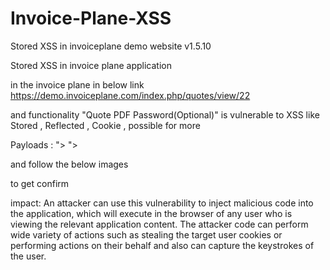 # Invoice-Plane-XSS
Stored XSS in invoiceplane demo website v1.5.10

Stored XSS in invoice plane application

in the invoice plane in below link 
https://demo.invoiceplane.com/index.php/quotes/view/22

and functionality "Quote PDF Password(Optional)" is vulnerable to XSS like Stored , Reflected , Cookie , possible for more

 

Payloads : "><script>alert("Hello Stored XSS")</script>
"><script>alert("document.cookie")</script>

and follow the below images

to get confirm

impact: An attacker can use this vulnerability to inject malicious code into the application, which will execute in
the browser of any user who is viewing the relevant application content. The attacker code can 
perform wide variety of actions such as stealing the target user cookies or performing actions on their behalf 
and also can capture the keystrokes of the user.

